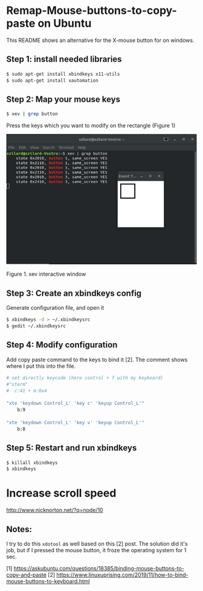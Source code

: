 # Remap-Mouse-buttons-to-copy-paste on Ubuntu

This README shows an alternative for the X-mouse button for on windows.

## Step 1: install needed libraries

```bash
$ sudo apt-get install xbindkeys x11-utils
$ sudo apt-get install xautomation
```
## Step 2: Map your mouse keys

```bash
$ xev | grep button
```

Press the keys which you want to modify on the rectangle (Figure 1)

![xev_button_press](images/xev_button_press.jpg)

Figure 1. xev interactive window

## Step 3: Create an xbindkeys config

Generate configuration file, and open it

```bash
$ xbindkeys -d > ~/.xbindkeysrc
$ gedit ~/.xbindkeysrc
```

## Step 4: Modify configuration

Add copy paste command to the keys to bind it [2]. The comment shows where I put this into the file.

```bash
# set directly keycode (here control + f with my keyboard)
#"xterm"
#  c:41 + m:0x4

"xte 'keydown Control_L' 'key c' 'keyup Control_L'"
	b:9

"xte 'keydown Control_L' 'key v' 'keyup Control_L'"
	b:8
```

## Step 5: Restart and run xbindkeys

```bash
$ killall xbindkeys
$ xbindkeys
```

# Increase scroll speed

http://www.nicknorton.net/?q=node/10

## Notes:
I try to do this `xdotool` as well based on this [2] post. The solution did it's job, but if I pressed the mouse button, it froze the operating system for 1 sec. 

[1] https://askubuntu.com/questions/18385/binding-mouse-buttons-to-copy-and-paste
[2] https://www.linuxuprising.com/2019/11/how-to-bind-mouse-buttons-to-keyboard.html
